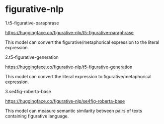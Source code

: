 # figurative-nlp
1.t5-figurative-paraphrase  

https://huggingface.co/figurative-nlp/t5-figurative-paraphrase  

This model can convert the figurative/metaphorical expression to the literal expression.

2.t5-figurative-generation

https://huggingface.co/figurative-nlp/t5-figurative-generation

This model can convert the literal expression to figurative/metaphorical expression.

3.se4fig-roberta-base

https://huggingface.co/figurative-nlp/se4fig-roberta-base

This model can measure semantic similarity between pairs of texts containing figurative language.
